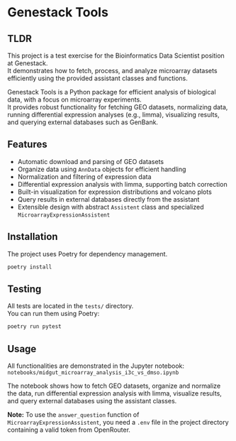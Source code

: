 # Genestack Tools

## TLDR
This project is a test exercise for the Bioinformatics Data Scientist position at Genestack.  
It demonstrates how to fetch, process, and analyze microarray datasets efficiently using the provided assistant classes and functions.

Genestack Tools is a Python package for efficient analysis of biological data, with a focus on microarray experiments.  
It provides robust functionality for fetching GEO datasets, normalizing data, running differential expression analyses (e.g., limma), visualizing results, and querying external databases such as GenBank.

## Features

- Automatic download and parsing of GEO datasets
- Organize data using `AnnData` objects for efficient handling
- Normalization and filtering of expression data
- Differential expression analysis with limma, supporting batch correction
- Built-in visualization for expression distributions and volcano plots
- Query results in external databases directly from the assistant
- Extensible design with abstract `Assistent` class and specialized `MicroarrayExpressionAssistent`

## Installation

The project uses Poetry for dependency management.

```bash
poetry install
```

## Testing

All tests are located in the `tests/` directory.  
You can run them using Poetry:

```bash
poetry run pytest
```

## Usage

All functionalities are demonstrated in the Jupyter notebook:  
`notebooks/midgut_microarray_analysis_i3c_vs_dmso.ipynb`  

The notebook shows how to fetch GEO datasets, organize and normalize the data, run differential expression analysis with limma, visualize results, and query external databases using the assistant classes.

**Note:** To use the `answer_question` function of `MicroarrayExpressionAssistent`, you need a `.env` file in the project directory containing a valid token from OpenRouter.
